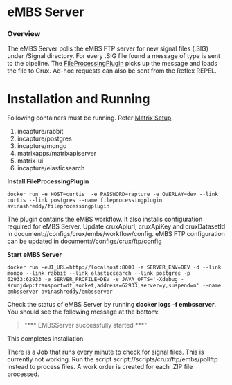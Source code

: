 # eMBS Server

### Overview ###
The eMBS Server polls the eMBS FTP server for new signal files (.SIG) under /Signal directory. For every .SIG file found a message of type is sent to the pipeline. 
The [FileProcessingPlugin](../FileProcessingPlugin) picks up the message and loads the file to Crux. Ad-hoc requests can also be sent from the Reflex REPEL.  

# Installation and Running #
Following containers must be running. Refer [Matrix Setup](../../README.md). 
1. incapture/rabbit
2. incapture/postgres
3. incapture/mongo
4. matrixapps/matrixapiserver
5. matrix-ui
6. incapture/elasticsearch 


**Install FileProcessingPlugin**
```
docker run -e HOST=curtis  -e PASSWORD=rapture -e OVERLAY=dev --link curtis --link postgres --name fileprocessingplugin avinashreddy/fileprocessingplugin 
```
The plugin contains the eMBS workflow. It also installs configuration required for eMBS Server. Update cruxApiurl, cruxApiKey and cruxDatasetId in document://configs/crux/embs/workflow/config. eMBS FTP configuration can be updated in document://configs/crux/ftp/config 

**Start eMBS Server** 
```
docker run -eUI_URL=http://localhost:8000 -e SERVER_ENV=DEV -d --link mongo --link rabbit --link elasticsearch --link postgres -p 62933:62933 -e SERVER_PROFILE=DEV -e JAVA_OPTS='-Xdebug -Xrunjdwp:transport=dt_socket,address=62933,server=y,suspend=n' --name embsserver avinashreddy/embsserver
```
Check the status of eMBS Server by running **docker logs -f embsserver**.  You should see the following message at the bottom:
> "*** EMBSServer successfully started ***"

This completes installation. 

There is a Job that runs every minute to check for signal files. This is currently not working. Run the script script://scripts/crux/ftp/embs/pollftp instead to process files.
A work order is created for each .ZIP file processed.  
